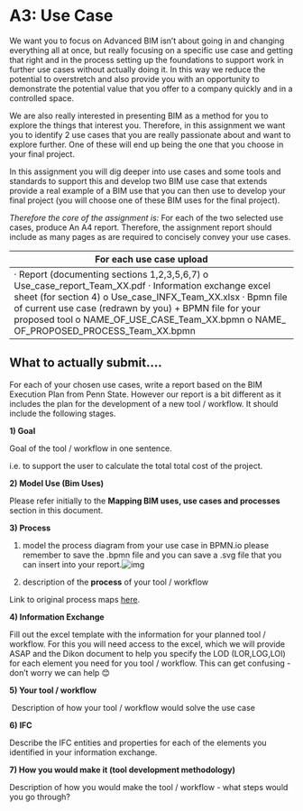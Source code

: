 # A3: Use Case
We want you to focus on Advanced BIM isn’t about going in and changing everything all at once, but really focusing on a specific use case and getting that right and in the process setting up the foundations to support work in further use cases without actually doing it. In this way we reduce the potential to overstretch and also provide you with an opportunity to demonstrate the potential value that you offer to a company quickly and in a controlled space. 

We are also really interested in presenting BIM as a method for you to explore the things that interest you. Therefore, in this assignment we want you to identify 2 use cases that you are really passionate about and want to explore further. One of these will end up being the one that you choose in your final project.

In this assignment you will dig deeper into use cases and some tools and standards to support this and develop two BIM use case that extends provide a real example of a BIM use that you can then use to develop your final project (you will choose one of these BIM uses for the final project). 

*Therefore the core of the assignment is:*  For each of the two selected use cases, produce An A4 report. Therefore, the assignment report should include as many pages as are required to concisely convey your use cases.

| For each use case upload                                     |
| ------------------------------------------------------------ |
| ·    Report (documenting sections 1,2,3,5,6,7)  o   Use_case_report_Team_XX.pdf  ·    Information exchange excel sheet (for section 4)  o   Use_case_INFX_Team_XX.xlsx  ·    Bpmn file of current use case (redrawn by you) + BPMN file for your proposed  tool   o   NAME_OF_USE_CASE_Team_XX.bpmn  o   NAME_ OF_PROPOSED_PROCESS_Team_XX.bpmn |

## What to actually submit….

 

For each of your chosen use cases, write a report based on the BIM Execution Plan from Penn State. However our report is a bit different as it includes the plan for the development of a new tool / workflow. It should include the following stages.

**1) Goal**

Goal of the tool / workflow in one sentence.

i.e. to support the user to calculate the total total cost of the project.

**2) Model Use (Bim Uses)**

Please refer initially to the **Mapping BIM uses, use cases and processes** section in this document.

**3) Process**

1) model the process diagram from your use case in BPMN.io please remember to save the .bpmn file and you can save a .svg file that you can insert into your report.![img](file:///C:/Users/ADMIN-~1/AppData/Local/Temp/msohtmlclip1/01/clip_image002.png)

2) description of the **process** of your tool / workflow

Link to original process maps [here](https://psu.pb.unizin.org/app/uploads/sites/189/2019/05/Template-Process-Maps-V2-0-MS-Powerpoint-Format.ppt).

**4) Information Exchange**

Fill out the excel template with the information for your planned tool / workflow. For this you will need access to the excel, which we will provide ASAP and the Dikon document to help you specify the LOD (LOR,LOG,LOI) for each element you need for you tool / workflow. This can get confusing - don’t worry we can help 😊

**5) Your tool / workflow**

​     Description of how your tool / workflow would solve the use case

**6) IFC**

Describe the IFC entities and properties for each of the elements you identified in your information exchange.

**7) How you would make it (tool development methodology)**

Description of how you would make the tool / workflow - what steps would you go through? 